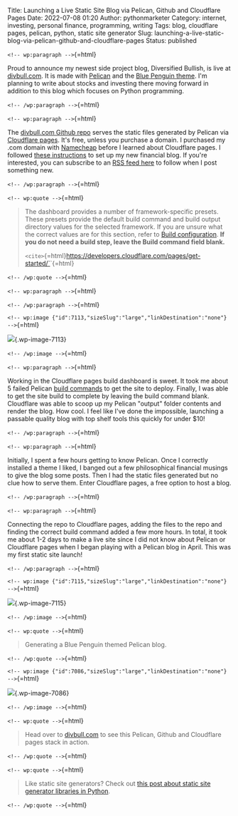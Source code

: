 Title: Launching a Live Static Site Blog via Pelican, Github and Cloudflare Pages
Date: 2022-07-08 01:20
Author: pythonmarketer
Category: internet, investing, personal finance, programming, writing
Tags: blog, cloudflare pages, pelican, python, static site generator
Slug: launching-a-live-static-blog-via-pelican-github-and-cloudflare-pages
Status: published

`<!-- wp:paragraph -->`{=html}

Proud to announce my newest side project blog, Diversified Bullish, is live at [divbull.com](http://divbull.com). It is made with [Pelican](https://docs.getpelican.com/en/latest/quickstart.html#) and the [Blue Penguin theme](https://github.com/jody-frankowski/blue-penguin/tree/311a5208c030ea62d85bbca952e31b6775a50c2c). I'm planning to write about stocks and investing there moving forward in addition to this blog which focuses on Python programming.

`<!-- /wp:paragraph -->`{=html}

`<!-- wp:paragraph -->`{=html}

The [divbull.com Github repo](https://github.com/erickbytes/divbull/tree/main/divbull.com) serves the static files generated by Pelican via [Cloudflare pages](https://pages.cloudflare.com/). It's free, unless you purchase a domain. I purchased my .com domain with [Namecheap](https://www.namecheap.com/support/knowledgebase/article.aspx/9607/2210/how-to-set-up-dns-records-for-your-domain-in-cloudflare-account/) before I learned about Cloudflare pages. I followed [these instructions](https://developers.cloudflare.com/pages/get-started/) to set up my new financial blog. If you're interested, you can subscribe to an [RSS feed here](https://divbull.com/feeds/all.atom.xml) to follow when I post something new.

`<!-- /wp:paragraph -->`{=html}

`<!-- wp:quote -->`{=html}

> The dashboard provides a number of framework-specific presets. These presets provide the default build command and build output directory values for the selected framework. If you are unsure what the correct values are for this section, refer to [Build configuration](https://developers.cloudflare.com/pages/platform/build-configuration/). **If you do not need a build step, leave the Build command field blank.**
>
> `<cite>`{=html}https://developers.cloudflare.com/pages/get-started/`</cite>`{=html}

`<!-- /wp:quote -->`{=html}

`<!-- wp:paragraph -->`{=html}

`<!-- /wp:paragraph -->`{=html}

`<!-- wp:image {"id":7113,"sizeSlug":"large","linkDestination":"none"} -->`{=html}

![](https://pythonmarketer.files.wordpress.com/2022/07/cloudflare-deployment-details-1.png?w=1024){.wp-image-7113}

`<!-- /wp:image -->`{=html}

`<!-- wp:paragraph -->`{=html}

Working in the Cloudflare pages build dashboard is sweet. It took me about 5 failed Pelican [build commands](https://developers.cloudflare.com/pages/platform/build-configuration/) to get the site to deploy. Finally, I was able to get the site build to complete by leaving the build command blank. Cloudflare was able to scoop up my Pelican "output" folder contents and render the blog. How cool. I feel like I've done the impossible, launching a passable quality blog with top shelf tools this quickly for under \$10!

`<!-- /wp:paragraph -->`{=html}

`<!-- wp:paragraph -->`{=html}

Initially, I spent a few hours getting to know Pelican. Once I correctly installed a theme I liked, I banged out a few philosophical financial musings to give the blog some posts. Then I had the static files generated but no clue how to serve them. Enter Cloudflare pages, a free option to host a blog.

`<!-- /wp:paragraph -->`{=html}

`<!-- wp:paragraph -->`{=html}

Connecting the repo to Cloudflare pages, adding the files to the repo and finding the correct build command added a few more hours. In total, it took me about 1-2 days to make a live site since I did not know about Pelican or Cloudflare pages when I began playing with a Pelican blog in April. This was my first static site launch!

`<!-- /wp:paragraph -->`{=html}

`<!-- wp:image {"id":7115,"sizeSlug":"large","linkDestination":"none"} -->`{=html}

![](https://pythonmarketer.files.wordpress.com/2022/07/cloudflare-build-settings.png?w=528){.wp-image-7115}

`<!-- /wp:image -->`{=html}

`<!-- wp:quote -->`{=html}

> Generating a Blue Penguin themed Pelican blog.

`<!-- /wp:quote -->`{=html}

`<!-- wp:image {"id":7086,"sizeSlug":"large","linkDestination":"none"} -->`{=html}

![](https://pythonmarketer.files.wordpress.com/2022/07/pelican-blog-dev.png?w=1024){.wp-image-7086}

`<!-- /wp:image -->`{=html}

`<!-- wp:quote -->`{=html}

> Head over to [divbull.com](https://divbull.com) to see this Pelican, Github and Cloudflare pages stack in action.

`<!-- /wp:quote -->`{=html}

`<!-- wp:quote -->`{=html}

> Like static site generators? Check out [this post about static site generator libraries in Python](https://pythonmarketer.com/2021/07/28/a-brief-summary-of-promising-python-static-site-generators/).

`<!-- /wp:quote -->`{=html}
